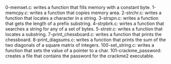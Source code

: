0-memset.c: writes a function that fills memory with a constant byte.
1-memcpy.c: writes a function that copies memory area.
2-strchr.c: writes a function that locates a character in a string.
3-strspn.c: writes a function that gets the length of a prefix substring.
4-strpbrk.c: wirtes a function that searches a string for any of a set of bytes.
5-strstr.c: writes a function that locates a substring.
7-print_chessboard.c: writes a function that prints the chessboard.
8-print_diagsums.c: writes a function that prints the sum of the two diagonals of a square matrix of integers.
100-set_string.c: writes a function that sets the value of a pointer to a char.
101-crackme_password: creates a file that contains the password for the crackme2 executable.
